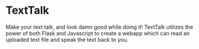 # TextTalk
Make your text talk, and look damn good while doing it! TextTalk utilizes the power of both Flask and Javascript to create a webapp which can read an uploaded text file and speak the text back to you.

